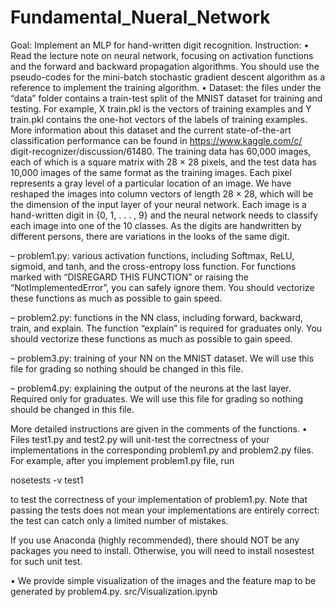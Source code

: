 # Fundamental_Nueral_Network

Goal: Implement an MLP for hand-written digit recognition.
Instruction:
• Read the lecture note on neural network, focusing on activation functions and the forward and backward
propagation algorithms. You should use the pseudo-codes for the mini-batch stochastic gradient descent
algorithm as a reference to implement the training algorithm.
• Dataset: the files under the “data” folder contains a train-test split of the MNIST dataset for training
and testing. For example, X train.pkl is the vectors of training examples and Y train.pkl contains
the one-hot vectors of the labels of training examples. More information about this dataset and
the current state-of-the-art classification performance can be found in https://www.kaggle.com/c/
digit-recognizer/discussion/61480. The training data has 60,000 images, each of which is a square
matrix with 28 × 28 pixels, and the test data has 10,000 images of the same format as the training
images. Each pixel represents a gray level of a particular location of an image. We have reshaped the
images into column vectors of length 28 × 28, which will be the dimension of the input layer of your
neural network. Each image is a hand-written digit in {0, 1, . . . , 9} and the neural network needs to
classify each image into one of the 10 classes. As the digits are handwritten by different persons, there
are variations in the looks of the same digit.

– problem1.py: various activation functions, including Softmax, ReLU, sigmoid, and tanh, and
the cross-entropy loss function. For functions marked with “DISREGARD THIS FUNCTION”
or raising the “NotImplementedError”, you can safely ignore them. You should vectorize these
functions as much as possible to gain speed.

– problem2.py: functions in the NN class, including forward, backward, train, and explain. The
function “explain” is required for graduates only. You should vectorize these functions as much
as possible to gain speed.

– problem3.py: training of your NN on the MNIST dataset. We will use this file for grading so
nothing should be changed in this file.

– problem4.py: explaining the output of the neurons at the last layer. Required only for graduates.
We will use this file for grading so nothing should be changed in this file.

More detailed instructions are given in the comments of the functions.
• Files test1.py and test2.py will unit-test the correctness of your implementations in the corresponding
problem1.py and problem2.py files. For example, after you implement problem1.py file, run

  nosetests -v test1

to test the correctness of your implementation of problem1.py. Note that passing the tests does not
mean your implementations are entirely correct: the test can catch only a limited number of mistakes.

If you use Anaconda (highly recommended), there should NOT be any packages you need to install.
Otherwise, you will need to install nosestest for such unit test.

• We provide simple visualization of the images and the feature map to be generated by problem4.py.
src/Visualization.ipynb
